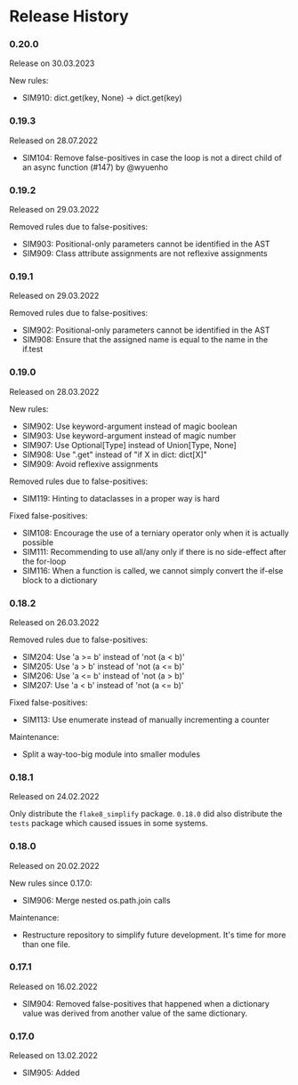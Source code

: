 Release History
===============

### 0.20.0
Release on 30.03.2023

New rules:

* SIM910: dict.get(key, None) → dict.get(key)

### 0.19.3
Released on 28.07.2022

* SIM104: Remove false-positives in case the loop is not a direct child of
          an async function (#147) by @wyuenho

### 0.19.2
Released on 29.03.2022

Removed rules due to false-positives:

* SIM903: Positional-only parameters cannot be identified in the AST
* SIM909: Class attribute assignments are not reflexive assignments

### 0.19.1
Released on 29.03.2022

Removed rules due to false-positives:

* SIM902: Positional-only parameters cannot be identified in the AST
* SIM908: Ensure that the assigned name is equal to the name in the if.test

### 0.19.0
Released on 28.03.2022

New rules:

* SIM902: Use keyword-argument instead of magic boolean
* SIM903: Use keyword-argument instead of magic number
* SIM907: Use Optional[Type] instead of Union[Type, None]
* SIM908: Use ".get" instead of "if X in dict: dict[X]"
* SIM909: Avoid reflexive assignments

Removed rules due to false-positives:

* SIM119: Hinting to dataclasses in a proper way is hard

Fixed false-positives:

* SIM108: Encourage the use of a terniary operator only when it is
          actually possible
* SIM111: Recommending to use all/any only if there is no side-effect after
          the for-loop
* SIM116: When a function is called, we cannot simply convert the
          if-else block to a dictionary

### 0.18.2
Released on 26.03.2022

Removed rules due to false-positives:

* SIM204: Use 'a >= b' instead of 'not (a < b)'
* SIM205: Use 'a > b' instead of 'not (a <= b)'
* SIM206: Use 'a <= b' instead of 'not (a > b)'
* SIM207: Use 'a < b' instead of 'not (a <= b)'

Fixed false-positives:

* SIM113: Use enumerate instead of manually incrementing a counter

Maintenance:

* Split a way-too-big module into smaller modules

### 0.18.1
Released on 24.02.2022

Only distribute the `flake8_simplify` package. `0.18.0` did also distribute
the `tests` package which caused issues in some systems.

### 0.18.0
Released on 20.02.2022

New rules since 0.17.0:

* SIM906: Merge nested os.path.join calls

Maintenance:

* Restructure repository to simplify future development. It's time for more
  than one file.

### 0.17.1
Released on 16.02.2022

* SIM904: Removed false-positives that happened when a dictionary value was
          derived from another value of the same dictionary.

### 0.17.0
Released on 13.02.2022

* SIM905: Added
